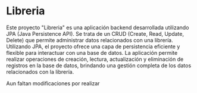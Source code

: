 # Libreria

Este proyecto "Libreria" es una aplicación backend desarrollada utilizando JPA (Java Persistence API). Se trata de un CRUD (Create, Read, Update, Delete) que permite administrar datos relacionados con una librería. Utilizando JPA, el proyecto ofrece una capa de persistencia eficiente y flexible para interactuar con una base de datos. La aplicación permite realizar operaciones de creación, lectura, actualización y eliminación de registros en la base de datos, brindando una gestión completa de los datos relacionados con la librería.

Aun faltan modificaciones por realizar
